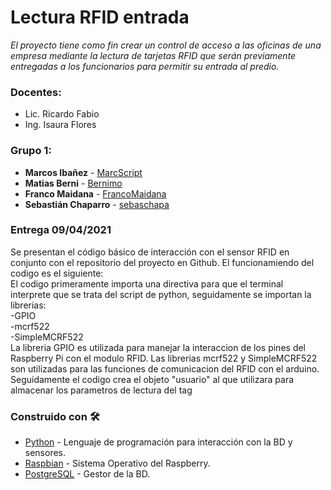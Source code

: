 # Lectura RFID entrada
_El proyecto tiene como fin crear un control de acceso a las oficinas de una empresa mediante la lectura de tarjetas RFID que serán previamente entregadas a los funcionarios para permitir su entrada al predio._
### Docentes:
- Lic. Ricardo Fabio
- Ing. Isaura Flores
### Grupo 1: 

- **Marcos Ibañez** - [MarcScript](https://github.com/MarcScript) 
- **Matias Berni** - [Bernimo](https://github.com/Bernimo) 
- **Franco Maidana** - [FrancoMaidana](https://github.com/FrancoMaidana)
- **Sebastián Chaparro** - [sebaschapa](https://github.com/sebaschapa)
### Entrega 09/04/2021
Se presentan el código básico de interacción con el sensor RFID en conjunto con el repositorio del proyecto en Github.
El funcionamiendo del codigo es el siguiente:<br />
El codigo primeramente importa una directiva para que el terminal interprete que se trata del script de python, seguidamente se importan la librerias:<br />
-GPIO<br />
-mcrf522<br />
-SimpleMCRF522<br />
La libreria GPIO es utilizada para manejar la interaccion de los pines del Raspberry Pi con el modulo RFID. Las librerias mcrf522 y SimpleMCRF522 son utilizadas para las funciones de comunicacion del RFID con el arduino.<br />
Seguidamente el codigo crea el objeto "usuario" al que utilizara para almacenar los parametros de lectura del tag
### Construido con 🛠️
* [Python](https://www.python.org/downloads/windows/) - Lenguaje de programación para interacción con la BD y sensores.
* [Raspbian](https://www.raspberrypi.org/software/operating-systems/) - Sistema Operativo del Raspberry.
* [PostgreSQL](https://www.postgresql.org/) - Gestor de la BD.

